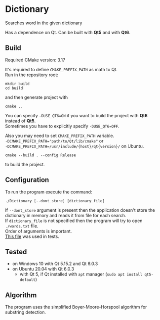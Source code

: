 # Dictionary

Searches word in the given dictionary

Has a dependence on Qt. Can be built with **Qt5** and with **Qt6**.

## Build
Required CMake version: 3.17

It's required to define `CMAKE_PREFIX_PATH` as math to Qt.\
Run in the repository root:
```shell
mkdir build
cd build
```
and then generate project with
```shell
cmake ..
```
You can specify `-DUSE_QT6=ON` if you want to build the project with **Qt6** instead of **Qt5**.\
Sometimes you have to explicitly specify `-DUSE_QT6=OFF`.

Also you may need to set `CMAKE_PREFIX_PATH` variable.\
`-DCMAKE_PREFIX_PATH="path/to/Qt/lib/cmake"` or\
`-DCMAKE_PREFIX_PATH=/usr/include/{host}/qt{version}/` on Ubuntu.

```shell
cmake --build . --config Release
```
to build the project.


## Configuration
To run the program execute the command:
```shell
./Dictionary [--dont_store] [dictionary_file]
```
If `--dont_store` argument is present then the application doesn't store the dictionary in memory
and reads it from file for each search.\
If `dictionary_file` is not specified then the program will try to open `./words.txt` file.\
Order of arguments is important.\
[This file](https://raw.githubusercontent.com/dwyl/english-words/master/words.txt) was used in tests.

## Tested
* on Windows 10 with Qt 5.15.2 and Qt 6.0.3
* on Ubuntu 20.04 with Qt 6.0.3
  * with Qt 5, if Qt installed with `apt` manager (`sudo apt install qt5-default`)
    
## Algorithm
The program uses the simplified Boyer-Moore-Horspool algorithm for substring detection.